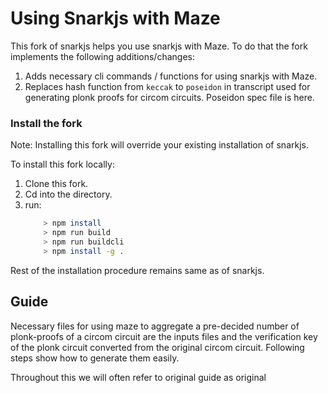 # Using Snarkjs with Maze

This fork of snarkjs helps you use snarkjs with Maze. To do that the fork implements the following additions/changes: 
1. Adds necessary cli commands / functions for using snarkjs with Maze.
2. Replaces hash function from `keccak` to `poseidon` in transcript used for generating plonk proofs for circom circuits. Poseidon spec file is here. 


### Install the fork

Note: Installing this fork will override your existing installation of snarkjs.

To install this fork locally:
1. Clone this fork.
2. Cd into the directory.
3. run:
    ```sh
        > npm install
        > npm run build
        > npm run buildcli
        > npm install -g .
    ```

Rest of the installation procedure remains same as of snarkjs.

## Guide
Necessary files for using maze to aggregate a pre-decided number of plonk-proofs of a circom circuit are the inputs files and the verification key of the plonk circuit converted from the original circom circuit. Following steps show how to generate them easily. 

Throughout this we will often refer to original guide as original 